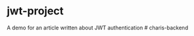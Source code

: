 # jwt-project
A demo for an article written about JWT authentication
#   c h a r i s - b a c k e n d  
 